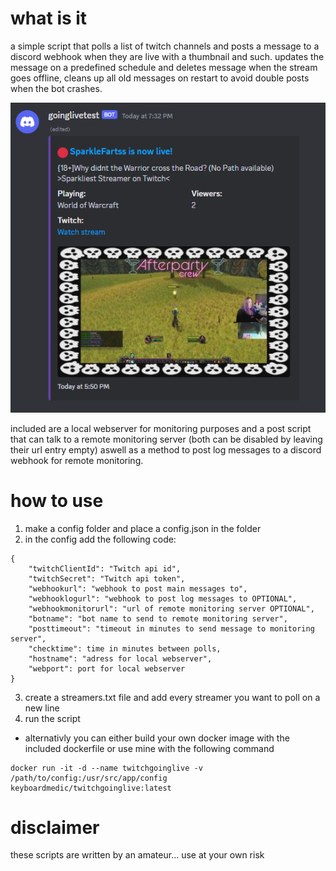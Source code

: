 # what is it
a simple script that polls a list of twitch channels and posts a message to a discord webhook when they are live with a thumbnail and such. updates the message on a predefined schedule and deletes message when the stream goes offline, cleans up all old messages on restart to avoid double posts when the bot crashes.

![Alt text](screenshot.png?raw=true "Title")

included are a local webserver for monitoring purposes and a post script that can talk to a remote monitoring server (both can be disabled by leaving their url entry empty) aswell as a method to post log messages to a discord webhook for remote monitoring.

# how to use
1. make a config folder and place a config.json in the folder
2. in the config add the following code:
```
{
    "twitchClientId": "Twitch api id",
    "twitchSecret": "Twitch api token",
    "webhookurl": "webhook to post main messages to",
    "webhooklogurl": "webhook to post log messages to OPTIONAL",
    "webhookmonitorurl": "url of remote monitoring server OPTIONAL",
    "botname": "bot name to send to remote monitoring server",
    "posttimeout": "timeout in minutes to send message to monitoring server",
    "checktime": time in minutes between polls,
    "hostname": "adress for local webserver",
    "webport": port for local webserver
}

```
3. create a streamers.txt file and add every streamer you want to poll on a new line
4. run the script

* alternativly you can either build your own docker image with the included dockerfile or use mine with the following command
```
docker run -it -d --name twitchgoinglive -v /path/to/config:/usr/src/app/config keyboardmedic/twitchgoinglive:latest
```

# disclaimer
these scripts are written by an amateur... use at your own risk